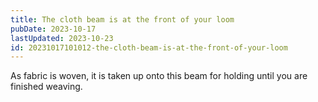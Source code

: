 ```yaml
---
title: The cloth beam is at the front of your loom
pubDate: 2023-10-17
lastUpdated: 2023-10-23
id: 20231017101012-the-cloth-beam-is-at-the-front-of-your-loom
---
```


As fabric is woven, it is taken up onto this beam for holding until you are finished weaving.
